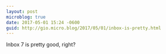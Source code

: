 ```yaml
---
layout: post
microblog: true
date: 2017-05-01 15:24 -0600
guid: http://gio.micro.blog/2017/05/01/inbox-is-pretty.html
---
```

Inbox 7 is pretty good, right?
